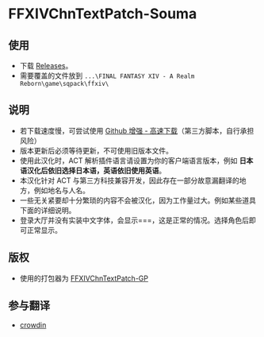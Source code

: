 # FFXIVChnTextPatch-Souma

## 使用

- 下载 [Releases](https://github.com/Souma-Sumire/FFXIVChnTextPatch-Souma/releases/)。
- 需要覆盖的文件放到 `...\FINAL FANTASY XIV - A Realm Reborn\game\sqpack\ffxiv\` 

## 说明
- 若下载速度慢，可尝试使用 [Github 增强 - 高速下载](https://greasyfork.org/zh-CN/scripts/412245-github-%E5%A2%9E%E5%BC%BA-%E9%AB%98%E9%80%9F%E4%B8%8B%E8%BD%BD)（第三方脚本，自行承担风险）
- 版本更新后必须等待更新，不可使用旧版本文件。
- 使用此汉化时，ACT 解析插件语言请设置为你的客户端语言版本，例如 **日本语汉化后依旧选择日本语，英语依旧使用英语**。
- 本汉化针对 ACT 与第三方科技兼容开发，因此存在一部分故意漏翻译的地方，例如地名与人名。
- 一些无关紧要却十分繁琐的内容不会被汉化，因为工作量过大。例如某些道具下面的详细说明。
- 登录大厅并没有实装中文字体，会显示===，这是正常的情况。选择角色后即可正常显示。

## 版权

- 使用的打包器为 [FFXIVChnTextPatch-GP](https://github.com/GpointChen/FFXIVChnTextPatch-GP)

## 参与翻译

- [crowdin](https://zh.crowdin.com/project/ffxiv-localization/zh-CN)



